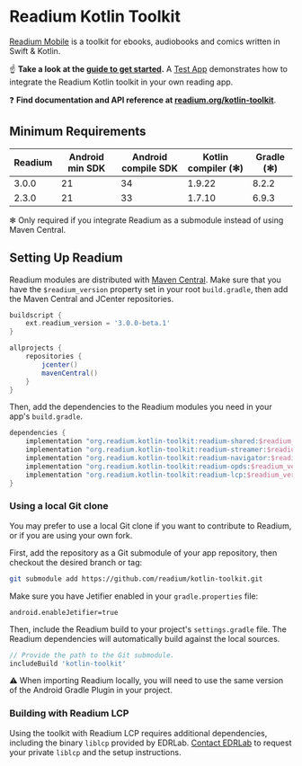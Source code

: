 # Readium Kotlin Toolkit

[Readium Mobile](https://github.com/readium/mobile) is a toolkit for ebooks, audiobooks and comics written in Swift & Kotlin.

:point_up: **Take a look at the [guide to get started](docs/guides/getting-started.md).** A [Test App](test-app) demonstrates how to integrate the Readium Kotlin toolkit in your own reading app.

:question: **Find documentation and API reference at [readium.org/kotlin-toolkit](https://readium.org/kotlin-toolkit)**.

## Minimum Requirements

| Readium | Android min SDK | Android compile SDK | Kotlin compiler (✻) | Gradle (✻) |
|---------|-----------------|---------------------|---------------------|------------|
| 3.0.0   | 21              | 34                  | 1.9.22              | 8.2.2      |
| 2.3.0   | 21              | 33                  | 1.7.10              | 6.9.3      |

✻ Only required if you integrate Readium as a submodule instead of using Maven Central.

## Setting Up Readium

Readium modules are distributed with [Maven Central](https://search.maven.org/search?q=g:org.readium.kotlin-toolkit). Make sure that you have the `$readium_version` property set in your root `build.gradle`, then add the Maven Central and JCenter repositories.

```groovy
buildscript {
    ext.readium_version = '3.0.0-beta.1'
}

allprojects {
    repositories {
        jcenter()
        mavenCentral()
    }
}
```

Then, add the dependencies to the Readium modules you need in your app's `build.gradle`.

```groovy
dependencies {
    implementation "org.readium.kotlin-toolkit:readium-shared:$readium_version"
    implementation "org.readium.kotlin-toolkit:readium-streamer:$readium_version"
    implementation "org.readium.kotlin-toolkit:readium-navigator:$readium_version"
    implementation "org.readium.kotlin-toolkit:readium-opds:$readium_version"
    implementation "org.readium.kotlin-toolkit:readium-lcp:$readium_version"
}
```

### Using a local Git clone

You may prefer to use a local Git clone if you want to contribute to Readium, or if you are using your own fork.

First, add the repository as a Git submodule of your app repository, then checkout the desired branch or tag:

```sh
git submodule add https://github.com/readium/kotlin-toolkit.git
```

Make sure you have Jetifier enabled in your `gradle.properties` file:

```properties
android.enableJetifier=true
```

Then, include the Readium build to your project's `settings.gradle` file. The Readium dependencies will automatically build against the local sources.

```groovy
// Provide the path to the Git submodule.
includeBuild 'kotlin-toolkit'
```

:warning: When importing Readium locally, you will need to use the same version of the Android Gradle Plugin in your project.

### Building with Readium LCP

Using the toolkit with Readium LCP requires additional dependencies, including the binary `liblcp` provided by EDRLab. [Contact EDRLab](mailto:contact@edrlab.org) to request your private `liblcp` and the setup instructions.
